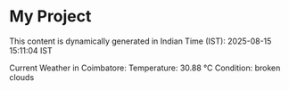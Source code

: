 # My Project

This content is dynamically generated in Indian Time (IST): 2025-08-15 15:11:04 IST


Current Weather in Coimbatore:
Temperature: 30.88 °C
Condition: broken clouds

